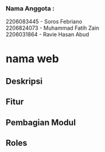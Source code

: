 ### Nama Anggota :
2206083445 - Soros Febriano <br>
2206824073 - Muhammad Fatih Zain <br>
2206031864 - Ravie Hasan Abud <br>

# nama web

## Deskripsi
## Fitur
## Pembagian Modul
## Roles
